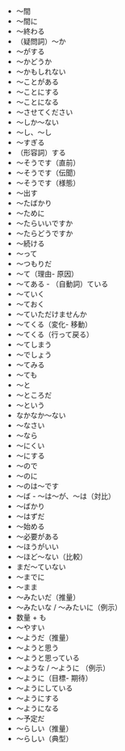 - 〜間
- 〜間に
- 〜終わる
- （疑問詞）〜か
- 〜がする
- 〜かどうか
- 〜かもしれない
- 〜ことがある
- 〜ことにする
- 〜ことになる
- 〜させてください
- 〜しか〜ない
- 〜し、〜し
- 〜すぎる
- （形容詞）する
- 〜そうです（直前）
- 〜そうです（伝聞）
- 〜そうです（様態）
- 〜出す
- 〜たばかり
- 〜ために
- 〜たらいいですか
- 〜たらどうですか
- 〜続ける
- 〜って
- 〜つもりだ
- 〜て（理由- 原因）
- 〜てある - （自動詞）ている
- 〜ていく
- 〜ておく
- 〜ていただけませんか
- 〜てくる（変化- 移動）
- 〜てくる（行って戻る）
- 〜てしまう
- 〜でしょう
- 〜てみる
- 〜ても
- 〜と
- 〜ところだ
- 〜という
- なかなか〜ない
- 〜なさい
- 〜なら
- 〜にくい
- 〜にする
- 〜ので
- 〜のに
- 〜のは〜です
- 〜ば - 〜は〜が、〜は（対比）
- 〜ばかり
- 〜はずだ
- 〜始める
- 〜必要がある
- 〜ほうがいい
- 〜ほど〜ない（比較）
- まだ〜ていない
- 〜までに
- 〜まま
- 〜みたいだ（推量）
- 〜みたいな / 〜みたいに（例示）
-  数量 + も
- 〜やすい
- 〜ようだ（推量）
- 〜ようと思う
- 〜ようと思っている
- 〜ような / 〜ように （例示）
- 〜ように（目標- 期待）
- 〜ようにしている
- 〜ようにする
- 〜ようになる
- 〜予定だ
- 〜らしい（推量）
- 〜らしい（典型）
